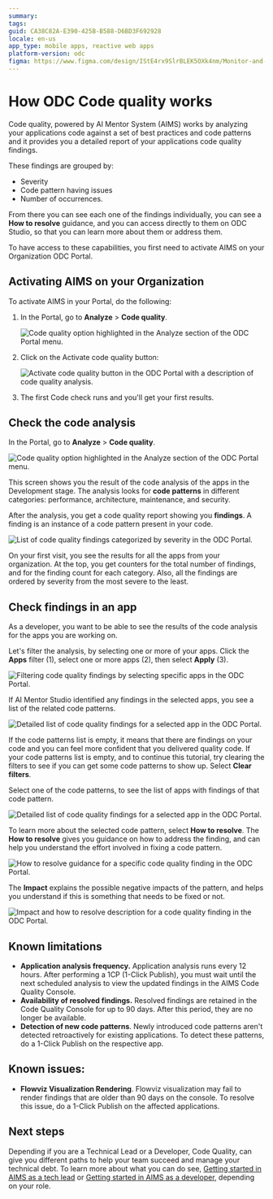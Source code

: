 ```yaml
---
summary: 
tags: 
guid: CA38C82A-E390-425B-B588-D6BD3F692928
locale: en-us
app_type: mobile apps, reactive web apps
platform-version: odc
figma: https://www.figma.com/design/IStE4rx9SlrBLEK5OXk4nm/Monitor-and-troubleshoot-apps?node-id=3621-877
---
```


# How ODC Code quality works

Code quality, powered by AI Mentor System (AIMS) works by analyzing your applications code against a set of best practices and code patterns and it provides you a detailed report of your applications code quality findings.

These findings are grouped by:

* Severity
* Code pattern having issues
* Number of occurrences.

From there you can see each one of the findings individually, you can see a **How to resolve** guidance, and you can access directly to them on ODC Studio, so that you can learn more about them or address them.

To have access to these capabilities, you first need to activate AIMS on your Organization ODC Portal.

## Activating AIMS on your Organization

To activate AIMS in your Portal, do the following:

1. In the Portal, go to **Analyze** > **Code quality**.

    ![Code quality option highlighted in the Analyze section of the ODC Portal menu.](images/code-quality-pl.png "Code Quality Menu")

1. Click on the Activate code quality button:
    
    ![Activate code quality button in the ODC Portal with a description of code quality analysis.](images/aims-activation-pl.png "Activate Code Quality")

1. The first Code check runs and you'll get your first results.

## Check the code analysis

In the Portal, go to **Analyze** > **Code quality**.

![Code quality option highlighted in the Analyze section of the ODC Portal menu.](images/code-quality-pl.png "Code Quality Menu")

This screen shows you the result of the code analysis of the apps in the Development stage.
The analysis looks for **code patterns** in different categories: performance, architecture, maintenance, and security.

After the analysis, you get a code quality report showing you **findings**. A finding is an instance of a code pattern present in your code.

![List of code quality findings categorized by severity in the ODC Portal.](images/findings-list-pl.png "Code Quality Findings")

On your first visit, you see the results for all the apps from your organization.
At the top, you get counters for the total number of findings, and for the finding count for each category. Also, all the findings are ordered by severity from the most severe to the least.

## Check findings in an app

As a developer, you want to be able to see the results of the code analysis for the apps you are working on.

Let's filter the analysis, by selecting one or more of your apps. Click the **Apps** filter (1), select one or more apps (2), then select **Apply** (3).

![Filtering code quality findings by selecting specific apps in the ODC Portal.](images/check-findings-app-pl.png "Filter Code Quality Findings")

If AI Mentor Studio identified any findings in the selected apps, you see a list of the related code patterns.

![Detailed list of code quality findings for a selected app in the ODC Portal.](images/findings-list-detail-pl.png "Detailed Findings List")

<div class="info" markdown="1">

If the code patterns list is empty, it means that there are findings on your code and you can feel more confident that you delivered quality code. If your code patterns list is empty, and to continue this tutorial, try clearing the filters to see if you can get some code patterns to show up. Select **Clear filters**.

</div>

Select one of the code patterns, to see the list of apps with findings of that code pattern.

![Detailed list of code quality findings for a selected app in the ODC Portal.](images/findings-list-detail-pl.png "Detailed Findings List")

To learn more about the selected code pattern, select **How to resolve**. The **How to resolve** gives you guidance on how to address the finding, and can help you understand the effort involved in fixing a code pattern.

![How to resolve guidance for a specific code quality finding in the ODC Portal.](images/how-to-solve-pl.png "How to Resolve Guidance")

The **Impact** explains the possible negative impacts of the pattern, and helps you understand if this is something that needs to be fixed or not.

![Impact and how to resolve description for a code quality finding in the ODC Portal.](images/impact-description-pl.png "Impact Description")

## Known limitations

* **Application analysis frequency.** Application analysis runs every 12 hours. After performing a 1CP (1-Click Publish), you must wait until the next scheduled analysis to view the updated findings in the AIMS Code Quality Console.
* **Availability of resolved findings.** Resolved findings are retained in the Code Quality Console for up to 90 days. After this period, they are no longer be available.
* **Detection of new code patterns**. Newly introduced code patterns aren't detected retroactively for existing applications. To detect these patterns, do a 1-Click Publish on the respective app.

## Known issues:

* **Flowviz Visualization Rendering**. Flowviz visualization may fail to render findings that are older than 90 days on the console. To resolve this issue, do a 1-Click Publish on the affected applications.

## Next steps

Depending if you are a Technical Lead or a Developer, Code Quality, can give you different paths to help your team succeed and manage your technical debt. To learn more about what you can do see, [Getting started in AIMS as a tech lead](getting-started-aims-tl.md) or [Getting started in AIMS as a developer](getting-started-aims-dev.md), depending on your role.
